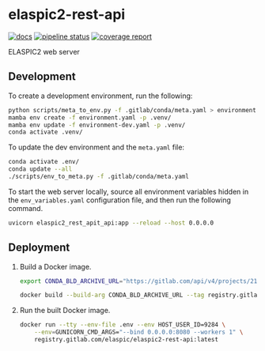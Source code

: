 # elaspic2-rest-api

[![docs](https://img.shields.io/badge/docs-v0.1.8-blue.svg)](https://ostrokach.gitlab.io/elaspic2-rest-api/v0.1.8/)
[![pipeline status](https://gitlab.com/elaspic/elaspic2-rest-api/badges/v0.1.8/pipeline.svg)](https://gitlab.com/elaspic/elaspic2-rest-api/commits/v0.1.8/)
[![coverage report](https://gitlab.com/elaspic/elaspic2-rest-api/badges/v0.1.8/coverage.svg)](https://elaspic.gitlab.io/elaspic2-rest-api/v0.1.8/htmlcov/)

ELASPIC2 web server

## Development

To create a development environment, run the following:

```bash
python scripts/meta_to_env.py -f .gitlab/conda/meta.yaml > environment.yaml
mamba env create -f environment.yaml -p .venv/
mamba env update -f environment-dev.yaml -p .venv/
conda activate .venv/
```

To update the dev environment and the `meta.yaml` file:

```bash
conda activate .env/
conda update --all
./scripts/env_to_meta.py -f .gitlab/conda/meta.yaml
```

To start the web server locally, source all environment variables hidden in the
`env_variables.yaml` configuration file, and then run the following command.

```bash
uvicorn elaspic2_rest_apit_api:app --reload --host 0.0.0.0
```

## Deployment

1. Build a Docker image.

    ```bash
    export CONDA_BLD_ARCHIVE_URL="https://gitlab.com/api/v4/projects/21459617/jobs/artifacts/master/download?job=build"

    docker build --build-arg CONDA_BLD_ARCHIVE_URL --tag registry.gitlab.com/elaspic/elaspic2-rest-api:latest .gitlab/docker/
    ```

1. Run the built Docker image.

    ```bash
    docker run --tty --env-file .env --env HOST_USER_ID=9284 \
        --env=GUNICORN_CMD_ARGS="--bind 0.0.0.0:8080 --workers 1" \
        registry.gitlab.com/elaspic/elaspic2-rest-api:latest
    ```
